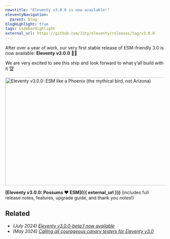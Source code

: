 ```yaml
---
newstitle: "Eleventy v3.0.0 is now available!"
eleventyNavigation:
  parent: Blog
blogHighlight: true
tags: sidebarHighlight
external_url: https://github.com/11ty/eleventy/releases/tag/v3.0.0
---
```

After over a year of work, our very first stable release of ESM-friendly 3.0 is now available: **Eleventy v3.0.0** 🎈🐀

We are very excited to see this ship and look forward to what y’all build with it 🏆

<a href="{{ external_url }}" class="elv-externalexempt opengraph-card">
  <img src="https://v1.screenshot.11ty.dev/{{ external_url | urlencode }}/opengraph/" alt="Eleventy v3.0.0: ESM like a Phoenix (the mythical bird, not Arizona)" loading="lazy" decoding="async" width="650" height="341">
</a>

**[Eleventy v3.0.0: Possums ❤️ ESM]({{ external_url }})** (includes full release notes, features, upgrade guide, and thank you notes!)

## Related

* _(July 2024) [Eleventy v3.0.0-beta.1 now available](/blog/three-point-oh-beta-one/)_
* _(May 2024) [Calling all courageous canary testers for Eleventy v3.0](/blog/canary-eleventy-v3/)_